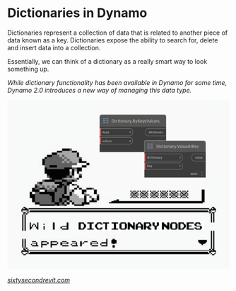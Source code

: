# Dictionaries in Dynamo

Dictionaries represent a collection of data that is related to another piece of data known as a key. Dictionaries expose the ability to search for, delete and insert data into a collection.

Essentially, we can think of a dictionary as a really smart way to look something up.

_While dictionary functionality has been available in Dynamo for some time, Dynamo 2.0 introduces a new way of managing this data type._

![](../../.gitbook/assets/wildDictionary.png)

[_sixtysecondrevit.com_](http://sixtysecondrevit.com/2018-01-22-new-dictionary-nodes-in-dynamobim-daily-build/)
